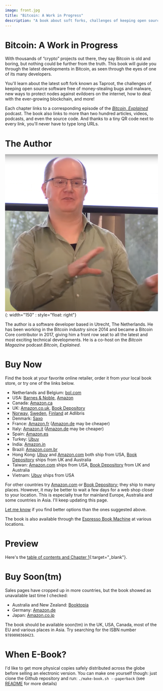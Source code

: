 ```yaml
---
image: front.jpg
title: "Bitcoin: A Work in Progress"
description: "A book about soft forks, challenges of keeping open source software free of money-stealing bugs, new ways to protect Bitcoin nodes against evildoers, and more!"
---
```


# Bitcoin: A Work in Progress

<!-- This text is also used on the back cover -->

With thousands of “crypto” projects out there, they say Bitcoin is old and boring, but nothing could be further from the truth. This book will guide you through the latest developments in Bitcoin, as seen through the eyes of one of its many developers.

You'll learn about the latest soft fork known as Taproot, the challenges of keeping open source software free of money-stealing bugs and malware, new ways to protect nodes against evildoers on the internet, how to deal with the ever-growing blockchain, and more!

Each chapter links to a corresponding episode of the [_Bitcoin, Explained_](https://podcastindex.org/podcast/3307835) podcast. The book also links to more than two hundred articles, videos, podcasts, and even the source code. And thanks to a tiny QR code next to every link, you'll never have to type long URLs.

# The Author

<!-- This text is also used on the back cover -->

![Sjors Provoost](sjors.png){: width="150" : style="float: right"}

The author is a software developer based in Utrecht, The Netherlands. He has been working in the Bitcoin industry since 2014 and became a Bitcoin Core contributor in 2017, giving him a front row seat to all the latest and most exciting technical developments. He is a co-host on the _Bitcoin Magazine_ podcast _Bitcoin, Explained_.

# Buy Now

Find the book at your favorite online retailer, order it from your local book store, or try one of the links below.

* Netherlands and Belgium: [bol.com](https://www.bol.com/nl/nl/p/bitcoin-a-work-in-progress/9300000097695614/)
* USA: [Barnes & Noble](https://www.barnesandnoble.com/w/bitcoin-sjors-provoost/1141408481), [Amazon](https://www.amazon.com/dp/9090360425)
* Canada: [Amazon.ca](https://www.amazon.ca/Bitcoin-Technical-innovations-Sjors-Provoost/dp/9090360425)
* UK: [Amazon.co.uk](https://www.amazon.co.uk/Bitcoin-Technical-innovations-Sjors-Provoost/dp/9090360425/), [Book Depository](https://www.bookdepository.com/Bitcoin-Sjors-Provoost/9789090360423)
* [Norway](https://www.adlibris.com/no/bok/bitcoin-technical-innovations-from-the-trenches-9789090360423), [Sweden](https://www.adlibris.com/se/bok/bitcoin-technical-innovations-from-the-trenches-9789090360423), [Finland](https://www.adlibris.com/fi/kirja/bitcoin-technical-innovations-from-the-trenches-9789090360423) at Adlibris
* Denmark: [Saxo](https://www.saxo.com/dk/bitcoin-technical-innovations-from-the-trenches_bog_9789090360423)
* France: [Amazon.fr](https://www.amazon.fr/Bitcoin-Technical-innovations-Sjors-Provoost/dp/9090360425) ([Amazon.de](https://www.amazon.de/-/de/dp/9090360425) may be cheaper)
* Italy: [Amazon.it](https://www.amazon.it/Bitcoin-Progress-Technical-innovations-trenches/dp/9090360425/)  ([Amazon.de](https://www.amazon.de/-/de/dp/9090360425) may be cheaper)
* Spain: [Amazon.es](https://www.amazon.es/Bitcoin-Technical-innovations-Sjors-Provoost/dp/9090360425)
* Turkey: [Ubuy](https://www.ubuy.com.tr/en/product/4XF8KHKA8-bitcoin-technical-innovations-from-the-trenches)
* India: [Amazon.in](https://www.amazon.in/dp/9090360425)
* Brazil: [Amazon.com.br](https://www.amazon.com.br/s?k=9789090360423)
* Hong Kong: [Ubuy](https://www.ubuy.hk/en/product/4XF8KHKA8-bitcoin-technical-innovations-from-the-trenches) and [Amazon.com](https://www.amazon.com/dp/9090360425) both ship from USA, [Book Depository](https://www.bookdepository.com/Bitcoin-Sjors-Provoost/9789090360423) ships from UK and Australia
* Taiwan: [Amazon.com](https://www.amazon.com/dp/9090360425) ships from USA, [Book Depository](https://www.bookdepository.com/Bitcoin-Sjors-Provoost/9789090360423) from UK and Australia
* Vietnam: [Ubuy](https://www.ubuy.vn/en/product/4XF8KHKA8-bitcoin-technical-innovations-from-the-trenches)  ships from USA

For other countries try [Amazon.com](https://www.amazon.com/dp/9090360425) or [Book Depository](https://www.bookdepository.com/Bitcoin-Sjors-Provoost/9789090360423); they ship to many places. However, it may be better to wait a few days for a web shop closer to your location. This is especially true for mainland Europe, Australia and some countries in Asia. I'll keep updating this page.

[Let me know](mailto:sjors@sprovoost.nl) if you find better options than the ones suggested above.

The book is also available through the [Espresso Book Machine](https://net.ondemandbooks.com/odb/lsi/9789090360423) at various locations.


# Preview

Here's the [table of contents and Chapter 1](preview.pdf){:target="_blank"}.

# Buy Soon(tm)

Sales pages have cropped up in more countries, but the book showed as unavailable last time I checked:

* Australia and New Zealand: [Booktopia](https://www.booktopia.com.au/bitcoin-sjors-provoost/book/9789090360423.html)
* Germany: [Amazon.de](https://www.amazon.de/-/de/dp/9090360425)
* Japan: [Amazon.co.jp](https://www.amazon.co.jp/Bitcoin-Technical-innovations-Sjors-Provoost/dp/9090360425)

The book should be available soon(tm) in the UK, USA, Canada, most of the EU and various places in Asia. Try searching for the ISBN number `9789090360423`.

# When E-Book?

I'd like to get more physical copies safely distributed across the globe before selling an electronic version. You can make one yourself though: just clone the Github repository and run: `./make-book.sh --paperback` (see [README](https://github.com/sjors/nado-book#readme) for more details)
